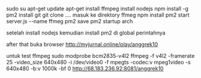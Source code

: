  sudo su
 apt-get update
 apt-get install ffmpeg
 install nodejs
  npm install -g pm2
 install git
 git clone ....
 masuk ke direktory ffmeg
 npm install
 pm2 start server.js --name ffmeg
 pm2 save
 pm2 startup arch


 setelah install nodejs kemudian install pm2 di global
 perintahnya



 after that buka browser
 http://myjurnal.online/play/anggrek10


 untuk test ffmpeg
 sudo modprobe bcm2835-v4l2
 ffmpeg -f v4l2 -framerate 25 -video_size 640x480 -i /dev/video0 -f mpegts -codec:v mpeg1video -s 640x480 -b:v 1000k -bf 0 http://68.183.236.92:8081/anggrek10


